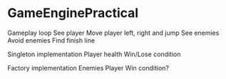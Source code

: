# GameEnginePractical
Gameplay loop
See player
Move player left, right and jump
See enemies
Avoid enemies
Find finish line

Singleton implementation
Player health
Win/Lose condition

Factory implementation
Enemies 
Player
Win condition?
